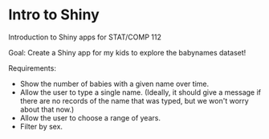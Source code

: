# Intro to Shiny
Introduction to Shiny apps for STAT/COMP 112

Goal: Create a Shiny app for my kids to explore the babynames dataset! 

Requirements: 

* Show the number of babies with a given name over time.  
* Allow the user to type a single name. (Ideally, it should give a message if there are no records of the name that was typed, but we won't worry about that now.)  
* Allow the user to choose a range of years. 
* Filter by sex.
